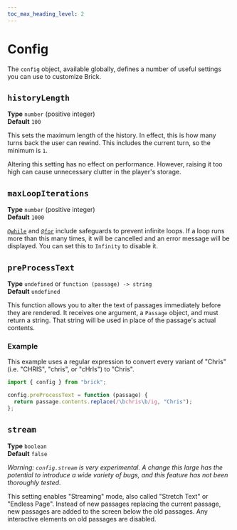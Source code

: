 ```yaml
---
toc_max_heading_level: 2
---
```

# Config

The `config` object, available globally,
defines a number of useful settings you can use to customize Brick.

## `historyLength`

**Type** `number` (positive integer)<br />
**Default** `100`

This sets the maximum length of the history.
In effect, this is how many turns back the user can rewind.
This includes the current turn, so the minimum is `1`.

Altering this setting has no effect on performance.
However, raising it too high can cause unnecessary clutter in the player's storage.

## `maxLoopIterations`

**Type** `number` (positive integer)<br />
**Default** `1000`

[`@while`] and [`@for`] include safeguards to prevent infinite loops.
If a loop runs more than this many times,
it will be cancelled and an error message will be displayed.
You can set this to `Infinity` to disable it.

[`@while`]: ../macros#while
[`@for`]: ../macros#for

## `preProcessText`

**Type** `undefined` or `function (passage) -> string`<br/>
**Default** `undefined`

This function allows you to alter the text of passages immediately before they are rendered.
It receives one argument, a `Passage` object, and must return a string.
That string will be used in place of the passage's actual contents.

### Example

This example uses a regular expression to convert every variant of "Chris"
(i.e. "CHRIS", "chris", or "cHrIs") to "Chris".

```js
import { config } from "brick";

config.preProcessText = function (passage) {
  return passage.contents.replace(/\bchris\b/ig, "Chris");
};
```

## `stream`

**Type** `boolean`<br/>
**Default** `false`

_Warning: `config.stream` is very experimental._
_A change this large has the potential to introduce a wide variety of bugs,_
_and this feature has not been thoroughly tested._

This setting enables "Streaming" mode, also called "Stretch Text" or "Endless Page".
Instead of new passages replacing the current passage,
new passages are added to the screen below the old passages.
Any interactive elements on old passages are disabled.

